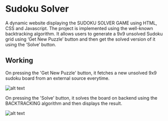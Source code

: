 # Sudoku Solver
A dynamic website displaying the SUDOKU SOLVER GAME using HTML, CSS and Javascript.
The project is implemented using the well-known backtracking algorithm. It allows users to generate a 9x9 unsolved Sudoku grid using ‘Get New Puzzle’ button and then get the solved version of it using the ‘Solve’ button.

## Working
On pressing the 'Get New Puzzle' button, it fetches a new unsolved 9x9 sudoku board from an external source everytime.

![alt text](assets/sudoku_get_new.png)



On pressing the 'Solve' button, it solves the board on backend using the BACKTRACKING algorithm and then displays the result.

![alt text](assets/sudoku_solved.png)
